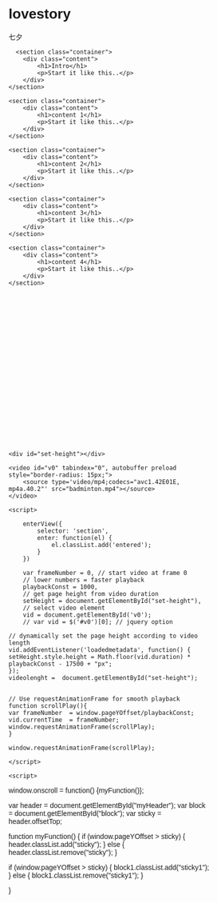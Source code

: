 # lovestory
七夕
<!DOCTYPE html>
<!--
To change this license header, choose License Headers in Project Properties.
To change this template file, choose Tools | Templates
and open the template in the editor.
-->
<style>
    * {box-sizing: border-box;}
body {font-family: Verdana, sans-serif;}
.mySlides {display: none;}
img {vertical-align: middle;}

/* Slideshow container */
.slideshow-container {
  max-width: 1000px;
  position: relative;
  margin: auto;
}

/* Caption text */
.text {
  color: #f2f2f2;
  font-size: 15px;
  padding: 8px 12px;
  position: absolute;
  bottom: 8px;
  width: 100%;
  text-align: center;
}

/* Number text (1/3 etc) */
.numbertext {
  color: #f2f2f2;
  font-size: 12px;
  padding: 8px 12px;
  position: absolute;
  top: 0;
}

/* The dots/bullets/indicators */
.dot {
  height: 15px;
  width: 15px;
  margin: 0 2px;
  background-color: #bbb;
  border-radius: 50%;
  display: inline-block;
  transition: background-color 0.6s ease;
}

.active {
  background-color: #717171;
}

/* Fading animation */
.fade {
  -webkit-animation-name: fade;
  -webkit-animation-duration: 1.5s;
  animation-name: fade;
  animation-duration: 1.5s;
}

@-webkit-keyframes fade {
  from {opacity: .4} 
  to {opacity: 1}
}

@keyframes fade {
  from {opacity: .4} 
  to {opacity: 1}
}

/* On smaller screens, decrease text size */
@media only screen and (max-width: 300px) {
  .text {font-size: 11px}
}

.sticky {
  position: fixed;
  top: 0;
  width: 100%;
}



</style>

<?php
include "./includes/header.php";
?>

      <section class="container">
        <div class="content">
            <h1>Intro</h1>
            <p>Start it like this..</p>
        </div>
    </section>

    <section class="container">
        <div class="content">
            <h1>content 1</h1>
            <p>Start it like this..</p>
        </div>
    </section>

    <section class="container">
        <div class="content">
            <h1>content 2</h1>
            <p>Start it like this..</p>
        </div>
    </section>

    <section class="container">
        <div class="content">
            <h1>content 3</h1>
            <p>Start it like this..</p>
        </div>
    </section>

    <section class="container">
        <div class="content">
            <h1>content 4</h1>
            <p>Start it like this..</p>
        </div>
    </section>


    
<div style="width:550px; height: 300px; margin-left: 23%; -ms-transform: translateY(-25%); transform: translateY(-25%);"  id="block1">
<div class="mySlides fade">
  <img src="images/admin1.jfif" style="width:550px; height: 300px; border-radius: 15px;">
  <div class="text">Top 5 event in badminton club</div>
</div>

<div class="mySlides fade">
  <img src="images/palms_night_clouds_119839_3840x2160.jpg" style="width:550px; height: 300px; border-radius: 15px;">
  <div class="text">Top 5 event in badminton club</div>
</div>

<div class="mySlides fade" >
  <img src="images/test.png" style="width:550px; height: 300px; border-radius: 15px;">
  <div class="text">Top 5 event in badminton club</div>
</div>


<br>

<div style="text-align:center; display: none;">
  <span class="dot"></span> 
  <span class="dot"></span> 
  <span class="dot"></span> 
</div>

</div>
  

    <div id="set-height"></div>

    <video id="v0" tabindex="0", autobuffer preload style="border-radius: 15px;">
        <source type='video/mp4;codecs="avc1.42E01E, mp4a.40.2"' src="badminton.mp4"></source>
    </video>

    <script>

        enterView({
            selector: 'section',
            enter: function(el) {
                el.classList.add('entered');
            }
        })
    
        var frameNumber = 0, // start video at frame 0
        // lower numbers = faster playback
        playbackConst = 1000, 
        // get page height from video duration
        setHeight = document.getElementById("set-height"), 
        // select video element         
        vid = document.getElementById('v0'); 
        // var vid = $('#v0')[0]; // jquery option

    // dynamically set the page height according to video length
    vid.addEventListener('loadedmetadata', function() {
    setHeight.style.height = Math.floor(vid.duration) * playbackConst - 17500 + "px";
    });
    videolenght =  document.getElementById("set-height");


    // Use requestAnimationFrame for smooth playback
    function scrollPlay(){  
    var frameNumber  = window.pageYOffset/playbackConst;
    vid.currentTime  = frameNumber;
    window.requestAnimationFrame(scrollPlay);
    }

    window.requestAnimationFrame(scrollPlay);
    
    </script>

<script>
  video = document.getElementById("v0");
  slides = document.getElementsByClassName("mySlides");
  dots = document.getElementsByClassName("dot");

  
  
  var myScrollFunc = function() {
    var y = window.scrollY;
    if (y >= 6500) {
      video.className = "hide";
    } else {
      video.className = "show";
    }
    if (y >= 6500) {
      block1.className = "show1";
    } else {
      block1.className = "hide1";
    }
    
  };
  
  window.addEventListener("scroll", myScrollFunc);
  
  </script>


    <script>
window.onscroll = function() {myFunction()};

var header = document.getElementById("myHeader");
var block = document.getElementById("block");
var sticky = header.offsetTop;

function myFunction() {
  if (window.pageYOffset > sticky) {
    header.classList.add("sticky");
  } else {
    header.classList.remove("sticky");
  }

  if (window.pageYOffset > sticky) {
    block1.classList.add("sticky1");
  } else {
    block1.classList.remove("sticky1");
  }
 
}
</script>

<script>
var slideIndex = 0;
showSlides();

function showSlides() {
  var i;
  var slides = document.getElementsByClassName("mySlides");
  var dots = document.getElementsByClassName("dot");
  for (i = 0; i < slides.length; i++) {
    slides[i].style.display = "none";  
  }
  slideIndex++;
  if (slideIndex > slides.length) {slideIndex = 1}    
  for (i = 0; i < dots.length; i++) {
    dots[i].className = dots[i].className.replace(" active", "");
  }
  slides[slideIndex-1].style.display = "block";  
  dots[slideIndex-1].className += " active";
  setTimeout(showSlides, 2000); // Change image every 2 seconds
}
</script>

    

 
<!--Footer-->
<?php
include "./includes/footer.php";
?>





